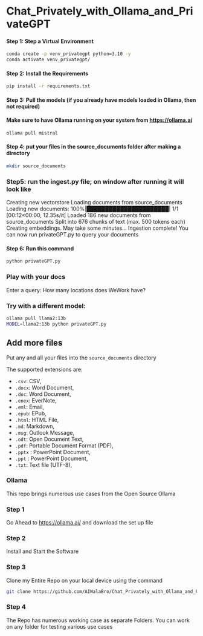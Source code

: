 # Chat_Privately_with_Ollama_and_PrivateGPT


#### Step 1: Step a Virtual Environment
```bash
conda create -p venv_privategpt python=3.10 -y
conda activate venv_privategpt/
```

#### Step 2: Install the Requirements
```bash
pip install -r requirements.txt
```

#### Step 3: Pull the models (if you already have models loaded in Ollama, then not required)
#### Make sure to have Ollama running on your system from https://ollama.ai
```bash
ollama pull mistral
```

#### Step 4: put your files in the source_documents folder after making a directory
```bash
mkdir source_documents
```

### Step5: run the ingest.py file; on window after running it will look like
Creating new vectorstore
Loading documents from source_documents
Loading new documents: 100%|██████████████████████| 1/1 [00:12<00:00, 12.35s/it]
Loaded 186 new documents from source_documents
Split into 676 chunks of text (max. 500 tokens each)
Creating embeddings. May take some minutes...
Ingestion complete! You can now run privateGPT.py to query your documents

#### Step 6: Run this command 
```bash
python privateGPT.py
```

### Play with your docs
Enter a query: How many locations does WeWork have?


### Try with a different model:
```bash
ollama pull llama2:13b
MODEL=llama2:13b python privateGPT.py
```

## Add more files

Put any and all your files into the `source_documents` directory

The supported extensions are:

- `.csv`: CSV,
- `.docx`: Word Document,
- `.doc`: Word Document,
- `.enex`: EverNote,
- `.eml`: Email,
- `.epub`: EPub,
- `.html`: HTML File,
- `.md`: Markdown,
- `.msg`: Outlook Message,
- `.odt`: Open Document Text,
- `.pdf`: Portable Document Format (PDF),
- `.pptx` : PowerPoint Document,
- `.ppt` : PowerPoint Document,
- `.txt`: Text file (UTF-8),

### Ollama
This repo brings numerous use cases from the Open Source Ollama

### Step 1
Go Ahead to https://ollama.ai/ and download the set up file

### Step 2
Install and Start the Software

### Step 3
Clone my Entire Repo on your local device using the command
```bash
git clone https://github.com/AIWalaBro/Chat_Privately_with_Ollama_and_PrivateGPT.git
```
### Step 4
The Repo has numerous working case as separate Folders. You can work on any folder for testing various use cases


